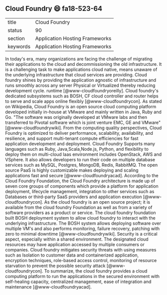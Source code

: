 ## Cloud Foundry :smile: fa18-523-64


|          |                                |
| -------- | ------------------------------ |
| title    | Cloud Foundry                  | 
| status   | 90                            |
| section  | Application Hosting Frameworks |
| keywords | Application Hosting Frameworks |



In today's era, many organizations are facing the challenge of migrating their 
applications to the cloud and decommissioning the old infrastructure. It is a 
challenging task to make applications cloud native, means unaware of the 
underlying infrastructure that cloud services are providing. Cloud foundry 
shines by providing the application agnostic of infrastructure and runs smoothly 
across any server Physical or Virtualized thereby reducing development cycle. 
runtime [@www-cloudfoundryoreilly]. Cloud foundry's dedicated subsystems such as 
BOSH, CF cloud controller and router helps to serve and scale apps online 
flexibly [@www-cloudfoundrycon]. As stated on Wikipedia, Cloud Foundry is an 
open source cloud computing platform developed initially in-house at VMware and 
mainly written in Java, Ruby and Go. "The software was originally developed at 
VMware labs and then transferred to Pivotal software which is joint venture EMC, 
GE and VMware" [@www-cloudfoundrywiki]. From the computing quality perspectives, 
Cloud Foundry is optimized to deliver performance, scalability, availability, 
and resilience, and support multi-tenant compute efficiencies for fast 
application development and deployment. Cloud Foundry Supports many languages 
such as Ruby, Java,Scala,Node.js, Python, and flexibility to deploy them on 
multi-cloud Iaas environment includes OpenStack, AWS and VSphere. It also allows 
developers to run their code on multiple database services such as MySQL, 
Postgres, MongoDB, Redis, RabbitMQ. The open source PaaS is highly customizable 
makes deploying and scaling applications fast and secure 
[@www-cloudfoundryacad]. According to the Cloud Foundry Foundation, the Cloud 
Foundry architecture is made up of seven core groups of components which provide 
a platform for application deployment, lifecycle management, integration to 
other services such as Databases or third-party SaaS providers and application 
execution [@www-cloudfoundrycon]. As the cloud foundry is an open source 
project; it is available from the cloud foundry Foundation as well as from a 
variety of software providers as a product or service. The cloud foundry 
foundation built BOSH deployment system to allow cloud foundry to interact with 
the underlying infrastructure. The BOSH system allows deploying software over 
multiple VM's and also performs monitoring, failure recovery, patching with zero 
to minimal downtime [@www-cloudfoundrywiki]. Security is a critical aspect, 
especially within a shared environment. The designated cloud resources may have 
application accessed by multiple consumers or companies. Cloud foundry mitigates 
security threats with using measures such as Isolation to customer data and 
containerized application, encryption techniques, role-based access control, 
monitoring of resource starvation to prevent the possible security attack 
[@www-cloudfoundrycon]. To summarize, the cloud foundry provides a cloud 
computing platform to run the applications in the secured environment with 
self-healing capacity, centralized management, ease of integration and 
maintenance [@www-cloudfoundryacad]. 




